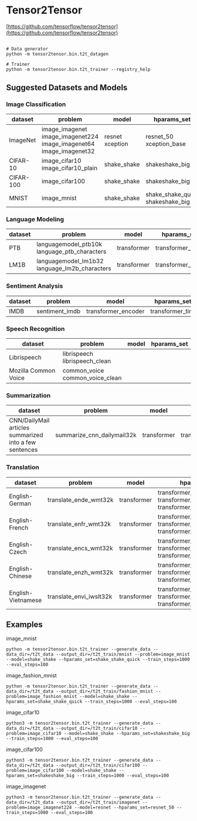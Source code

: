 # Tensor2Tensor
[https://github.com/tensorflow/tensor2tensor](https://github.com/tensorflow/tensor2tensor)

## 
```
# Data generator
python -m tensor2tensor.bin.t2t_datagen

# Trainer
python -m tensor2tensor.bin.t2t_trainer --registry_help
```

## Suggested Datasets and Models
### Image Classification
|dataset|problem|model|hparams_set|
|-|-|-|-|
|ImageNet|image_imagenet<br>image_imagenet224<br>image_imagenet64<br>image_imagenet32|resnet<br>xception|resnet_50<br>xception_base|
|CIFAR-10|image_cifar10<br>image_cifar10_plain|shake_shake|shakeshake_big|
|CIFAR-100|image_cifar100|shake_shake|shakeshake_big|
|MNIST|image_mnist|shake_shake|shake_shake_quick<br>shakeshake_big|

### Language Modeling
|dataset|problem|model|hparams_set|
|-|-|-|-|
|PTB|languagemodel_ptb10k<br>language_ptb_characters|transformer|transformer_small|
|LM1B|languagemodel_lm1b32<br>language_lm2b_characters|transformer|transformer_base|

### Sentiment Analysis
|dataset|problem|model|hparams_set|
|-|-|-|-|
|IMDB|sentiment_imdb|transformer_encoder|transformer_tiny|

### Speech Recognition
|dataset|problem|model|hparams_set|
|-|-|-|-|
|Librispeech|librispeech<br>librispeech_clean|
|Mozilla Common Voice|common_voice<br>common_voice_clean|

### Summarization
|dataset|problem|model|hparams_set|
|-|-|-|-|
|CNN/DailyMail articles summarized into a few sentences|summarize_cnn_dailymail32k|transformer|transformer_prepend|

### Translation
|dataset|problem|model|hparams_set|
|-|-|-|-|
|English-German|translate_ende_wmt32k|transformer|transformer_base<br>transformer_base_single_gpu<br>transformer_big|
|English-French|translate_enfr_wmt32k|transformer|transformer_base<br>transformer_base_single_gpu<br>transformer_big|
|English-Czech|translate_encs_wmt32k|transformer|transformer_base<br>transformer_base_single_gpu<br>transformer_big|
|English-Chinese|translate_enzh_wmt32k|transformer|transformer_base<br>transformer_base_single_gpu<br>transformer_big|
|English-Vietnamese|translate_envi_iwslt32k|transformer|transformer_base<br>transformer_base_single_gpu<br>transformer_big|

## Examples
image_mnist
```
python -m tensor2tensor.bin.t2t_trainer --generate_data --data_dir=/t2t_data --output_dir=/t2t_train/mnist --problem=image_mnist --model=shake_shake --hparams_set=shake_shake_quick --train_steps=1000 --eval_steps=100
```
image_fashion_mnist
```
python -m tensor2tensor.bin.t2t_trainer --generate_data --data_dir=/t2t_data --output_dir=/t2t_train/fashion_mnist --problem=image_fashion_mnist --model=shake_shake --hparams_set=shake_shake_quick --train_steps=1000 --eval_steps=100
```
image_cifar10
```
python3 -m tensor2tensor.bin.t2t_trainer --generate_data --data_dir=/t2t_data --output_dir=/t2t_train/cifar10 --problem=image_cifar10 --model=shake_shake --hparams_set=shakeshake_big --train_steps=1000 --eval_steps=100
```
image_cifar100
```
python3 -m tensor2tensor.bin.t2t_trainer --generate_data --data_dir=/t2t_data --output_dir=/t2t_train/cifar100 --problem=image_cifar100 --model=shake_shake --hparams_set=shakeshake_big --train_steps=1000 --eval_steps=100
```
image_imagenet
```
python3 -m tensor2tensor.bin.t2t_trainer --generate_data --data_dir=/t2t_data --output_dir=/t2t_train/imagenet --problem=image_imagenet224 --model=resnet --hparams_set=resnet_50 --train_steps=1000 --eval_steps=100
```


